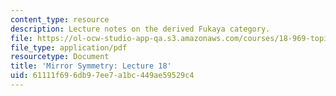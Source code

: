 ```yaml
---
content_type: resource
description: Lecture notes on the derived Fukaya category.
file: https://ol-ocw-studio-app-qa.s3.amazonaws.com/courses/18-969-topics-in-geometry-mirror-symmetry-spring-2009/61111f696db97ee7a1bc449ae59529c4_MIT18_969s09_lec18.pdf
file_type: application/pdf
resourcetype: Document
title: 'Mirror Symmetry: Lecture 18'
uid: 61111f69-6db9-7ee7-a1bc-449ae59529c4
---
```

